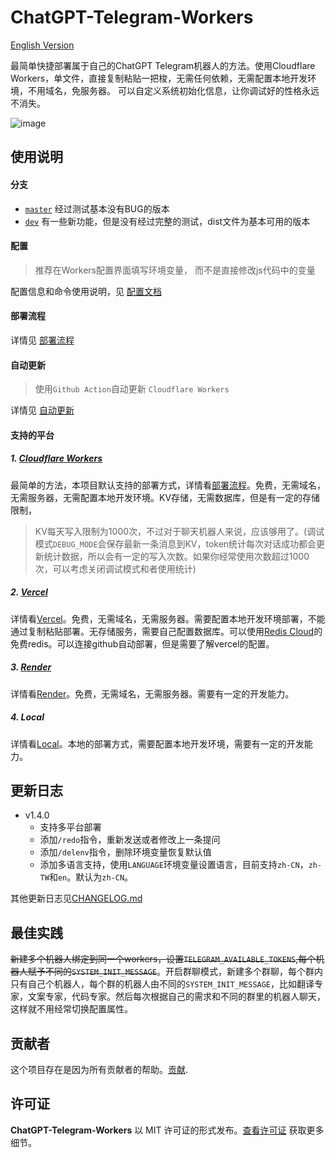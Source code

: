 # ChatGPT-Telegram-Workers

[English Version](./doc/en/README.md)

最简单快捷部署属于自己的ChatGPT Telegram机器人的方法。使用Cloudflare Workers，单文件，直接复制粘贴一把梭，无需任何依赖，无需配置本地开发环境，不用域名，免服务器。
可以自定义系统初始化信息，让你调试好的性格永远不消失。

<img style="max-width: 600px;" alt="image" src="./doc/demo.jpg">


## 使用说明

#### 分支
- [`master`](https://github.com/TBXark/ChatGPT-Telegram-Workers/tree/master) 经过测试基本没有BUG的版本
- [`dev`](https://github.com/TBXark/ChatGPT-Telegram-Workers/tree/dev)    有一些新功能，但是没有经过完整的测试，dist文件为基本可用的版本

#### 配置
> 推荐在Workers配置界面填写环境变量， 而不是直接修改js代码中的变量

配置信息和命令使用说明，见 [配置文档](./doc/CONFIG.md)

#### 部署流程
详情见 [部署流程](./doc/DEPLOY.md)

#### 自动更新
> 使用`Github Action`自动更新 `Cloudflare Workers`

详情见 [自动更新](./doc/ACTION.md)



#### 支持的平台

##### 1. [Cloudflare Workers](https://workers.cloudflare.com/)

最简单的方法，本项目默认支持的部署方式，详情看[部署流程](./doc/DEPLOY.md)。免费，无需域名，无需服务器，无需配置本地开发环境。KV存储，无需数据库，但是有一定的存储限制，
> KV每天写入限制为1000次，不过对于聊天机器人来说，应该够用了。(调试模式`DEBUG_MODE`会保存最新一条消息到KV，token统计每次对话成功都会更新统计数据，所以会有一定的写入次数。如果你经常使用次数超过1000次，可以考虑关闭调试模式和者使用统计)

##### 2. [Vercel](https://vercel.com/)

详情看[Vercel](./adapter/vercel/README.md)。免费，无需域名，无需服务器。需要配置本地开发环境部署，不能通过复制粘贴部署。无存储服务，需要自己配置数据库。可以使用[Redis Cloud](https://redis.com)的免费redis。可以连接github自动部署，但是需要了解vercel的配置。

##### 3. [Render](https://render.com/)

详情看[Render](./adapter/render)。免费，无需域名，无需服务器。需要有一定的开发能力。

##### 4. Local

详情看[Local](./adapter/local/README.md)。本地的部署方式，需要配置本地开发环境，需要有一定的开发能力。



## 更新日志

- v1.4.0
  - 支持多平台部署
  - 添加`/redo`指令，重新发送或者修改上一条提问
  - 添加`/delenv`指令，删除环境变量恢复默认值
  - 添加多语言支持，使用`LANGUAGE`环境变量设置语言，目前支持`zh-CN`，`zh-TW`和`en`。默认为`zh-CN`。
    

其他更新日志见[CHANGELOG.md](./doc/CHANGELOG.md)



## 最佳实践

~~新建多个机器人绑定到同一个workers，设置`TELEGRAM_AVAILABLE_TOKENS`,每个机器人赋予不同的`SYSTEM_INIT_MESSAGE`~~。开启群聊模式，新建多个群聊，每个群内只有自己个机器人，每个群的机器人由不同的`SYSTEM_INIT_MESSAGE`，比如翻译专家，文案专家，代码专家。然后每次根据自己的需求和不同的群里的机器人聊天，这样就不用经常切换配置属性。



## 贡献者

这个项目存在是因为所有贡献者的帮助。[贡献](https://github.com/tbxark/ChatGPT-Telegram-Workers/graphs/contributors).



## 许可证

**ChatGPT-Telegram-Workers** 以 MIT 许可证的形式发布。[查看许可证](./LICENSE) 获取更多细节。